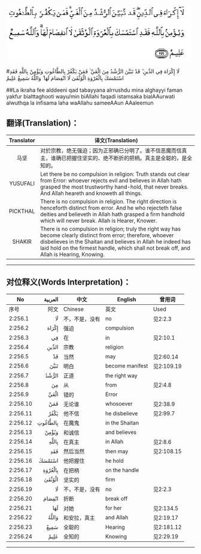 ![002:256](images/002_256.gif)

#لَا إِكْرَاهَ فِي الدِّينِ ۖ قَدْ تَبَيَّنَ الرُّشْدُ مِنَ الْغَيِّ ۚ فَمَنْ يَكْفُرْ بِالطَّاغُوتِ وَيُؤْمِنْ بِاللَّهِ فَقَدِ اسْتَمْسَكَ بِالْعُرْوَةِ الْوُثْقَىٰ لَا انْفِصَامَ لَهَا ۗ وَاللَّهُ سَمِيعٌ عَلِيمٌ 

##La ikraha fee alddeeni qad tabayyana alrrushdu mina alghayyi faman yakfur bialttaghooti wayu/min biAllahi faqadi istamsaka bialAAurwati alwuthqa la infisama laha waAllahu sameeAAun AAaleemun 

## 翻译(Translation)：

| Translator | 译文(Translation)                                            |
| :--------: | ------------------------------------------------------------ |
|    马坚    | 对於宗教，绝无强迫；因为正邪确已分明了。谁不信恶魔而信真主，谁确已把握住坚实的、绝不断折的把柄。真主是全聪的，是全知的。 |
|  YUSUFALI  | Let there be no compulsion in religion: Truth stands out clear from Error: whoever rejects evil and believes in Allah hath grasped the most trustworthy hand-hold, that never breaks. And Allah heareth and knoweth all things. |
|  PICKTHAL  | There is no compulsion in religion. The right direction is henceforth distinct from error. And he who rejecteth false deities and believeth in Allah hath grasped a firm handhold which will never break. Allah is Hearer, Knower. |
|   SHAKIR   | There is no compulsion in religion; truly the right way has become clearly distinct from error; therefore, whoever disbelieves in the Shaitan and believes in Allah he indeed has laid hold on the firmest handle, which shall not break off, and Allah is Hearing, Knowing. |

---

## 对位释义(Words Interpretation)：

| No   | العربية | 中文    | English | 曾用词 |
| ---- | ------: | ------- | ------- | ------ |
| 序号 |    阿文 | Chinese | 英文    | Used   |
| 2:256.1  | لَا       | 不，不是，没有 | no              | 见2:2.3    |
| 2:256.2  | إِكْرَاهَ    | 强迫           | compulsion      |            |
| 2:256.3  | فِي       | 在             | in              | 见2:10.1   |
| 2:256.4  | الدِّينِ    | 宗教           | religion        |            |
| 2:256.5  | قَدْ       | 当然           | may             | 见2:60.14  |
| 2:256.6  | تَبَيَّنَ     | 明白           | become manifest | 见2:109.19 |
| 2:256.7  | الرُّشْدُ    | 正道           | the right way   |            |
| 2:256.8  | مِنَ       | 从             | from            | 见2:4.8    |
| 2:256.9  | الْغَيِّ     | 错的           | Error           |            |
| 2:256.10 | فَمَنْ      | 无论谁         | whosoever       | 见2:38.9   |
| 2:256.11 | يَكْفُرْ     | 他不信          | he disbelieve  | 见2:99.7   |
| 2:256.12 | بِالطَّاغُوتِ | 在魔鬼         | in the Shaitan  |            |
| 2:256.13 | وَيُؤْمِنْ    | 和诚信         | and believes    |            |
| 2:256.14 | بِاللَّهِ    | 在真主     | in Allah        | 见2:8.6    |
| 2:256.15 | فَقَدِ      | 然后当然       | then may        | 见2:108.15 |
| 2:256.16 | اسْتَمْسَكَ   | 他把握住       | he hold         |            |
| 2:256.17 | بِالْعُرْوَةِ  | 在把柄         | on the handle   |            |
| 2:256.18 | الْوُثْقَىٰ   | 坚实的         | firm            |            |
| 2:256.19 | لَا       | 不，不是，没有 | no              | 见2:2.3    |
| 2:256.20 | انْفِصَامَ   | 折断           | break off       |            |
| 2:256.21 | لَهَا      | 对她           | for her         | 见2:134.5  |
| 2:256.22 | وَاللَّهُ    | 和安拉，真主   | and Allah       | 见2:19.17  |
| 2:256.23 | سَمِيعٌ     | 全聪的         | Hearing         | 见2:181.12 |
| 2:256.24 | عَلِيمٌ     | 全知的         | Knowing         | 见2:29.19  |

---

